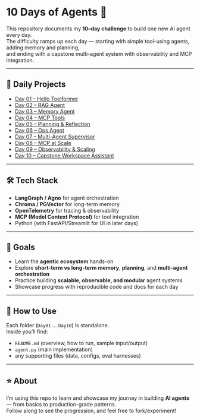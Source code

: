 # 10 Days of Agents 🚀

This repository documents my **10–day challenge** to build one new AI agent every day.  
The difficulty ramps up each day — starting with simple tool-using agents, adding memory and planning,  
and ending with a capstone multi-agent system with observability and MCP integration.  

---

## 📅 Daily Projects
- [Day 01 – Hello Toolformer](./Day01)  
- [Day 02 – RAG Agent](./Day02)  
- [Day 03 – Memory Agent](./Day03)  
- [Day 04 – MCP Tools](./Day04)  
- [Day 05 – Planning & Reflection](./Day05)  
- [Day 06 – Ops Agent](./Day06)  
- [Day 07 – Multi-Agent Supervisor](./Day07)  
- [Day 08 – MCP at Scale](./Day08)  
- [Day 09 – Observability & Scaling](./Day09)  
- [Day 10 – Capstone Workspace Assistant](./Day10)  

---

## 🛠️ Tech Stack
- **LangGraph / Agno** for agent orchestration  
- **Chroma / PGVector** for long-term memory  
- **OpenTelemetry** for tracing & observability  
- **MCP (Model Context Protocol)** for tool integration  
- Python (with FastAPI/Streamlit for UI in later days)

---

## 🎯 Goals
- Learn the **agentic ecosystem** hands-on  
- Explore **short-term vs long-term memory**, **planning**, and **multi-agent orchestration**  
- Practice building **scalable, observable, and modular** agent systems  
- Showcase progress with reproducible code and docs for each day  

---

## 🚦 How to Use
Each folder (`Day01` … `Day10`) is standalone.  
Inside you’ll find:
- `README.md` (overview, how to run, sample input/output)  
- `agent.py` (main implementation)  
- any supporting files (data, configs, eval harnesses)

---

## ⭐ About
I’m using this repo to learn and showcase my journey in building **AI agents** — from basics to production-grade patterns.  
Follow along to see the progression, and feel free to fork/experiment!
